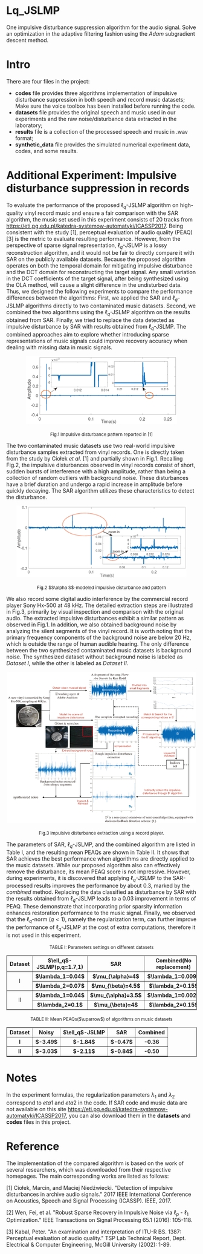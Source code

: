 # Lq_JSLMP
One impulsive disturbance suppression algorithm for the audio signal. 
Solve an optimization in the adaptive filtering fashion using the *Adam* subgradient descent method.


#  Intro
 There are four files in the project:
 * **codes** file  provides three algorithms implementation of impulsive disturbance suppression in both speech and record music datasets; Make sure the voice toolbox has been installed before running the code.
 * **datasets** file provides the original speech and music used in our experiments and the raw noise/disturbance data extracted in the laboratory; 
 * **results** file is a collection of the processed speech and music in .wav format;
 * **synthetic_data** file provides the simulated numerical experiment data, codes, and some results. 
 # Additional Experiment: Impulsive disturbance suppression in records

To evaluate the performance of the proposed $\ell_q$-JSLMP algorithm on high-quality vinyl record music and ensure a fair comparison with the SAR algorithm, the music set used in this experiment consists of 20 tracks from https://eti.pg.edu.pl/katedra-systemow-automatyki/ICASSP2017. Being consistent with the study [1], perceptual evaluation of audio quality (PEAQ)[3] is the metric to evaluate resulting performance. However, from the perspective of sparse signal representation, $\ell_q$-JSLMP is a lossy reconstruction algorithm, and it would not be fair to directly compare it with SAR on the publicly available datasets. Because the proposed algorithm operates on both the temporal domain for mitigating impulsive disturbance and the DCT domain for reconstructing the target signal. Any small variation in the DCT coefficients of the target signal, after being synthesized using the OLA method, will cause a slight difference in the undisturbed data. Thus, we designed the following experiments to compare the performance differences between the algorithms: First, we applied the SAR and $\ell_q$-JSLMP algorithms directly to two contaminated music datasets. Second, we combined the two algorithms using the $\ell_q$-JSLMP algorithm on the results obtained from SAR. Finally, we tried to replace the data detected as impulsive disturbance by SAR with results obtained from $\ell_q$-JSLMP. The combined approaches aim to explore whether introducing sparse representations of music signals could improve recovery accuracy when dealing with missing data in music signals.

<div align=center>
<img src="https://github.com/minikatty/Lq_JSLMP/blob/main/figures/ImpPaper.png" width="400" >
</div>
<p align="center">
<small>
Fig.1 Impulsive disturbance pattern reported in [1]
</small>
</p>

The two contaminated music datasets use two real-world impulsive disturbance samples extracted from vinyl records. One is directly taken from the study by Ciołek *et al*. [1] and partially shown in Fig.1. Recalling Fig.2, the impulsive disturbances observed in vinyl records consist of short, sudden bursts of interference with a high amplitude, rather than being a collection of random outliers with background noise. These disturbances have a brief duration and undergo a rapid increase in amplitude before quickly decaying. The SAR algorithm utilizes these characteristics to detect the disturbance.

<div align=center>
<img src="https://github.com/minikatty/Lq_JSLMP/blob/main/figures/cracknoiseto.png" width="450" >
</div>
<p align="center">
<small>
Fig.2 $S\alpha S$-modeled impulsive disturbance and pattern
</small>
</p>

We also record some digital audio interference by the commercial record player Sony Hx-500 at 48 kHz. The detailed extraction steps are illustrated in Fig.3, primarily by visual inspection and comparison with the original audio. The extracted impulsive disturbances exhibit a similar pattern as observed in Fig.1. In addition, we also obtained background noise by analyzing the silent segments of the vinyl record. It is worth noting that the primary frequency components of the background noise are below 20 Hz, which is outside the range of human audible hearing. The only difference between the two synthesized contaminated music datasets is background noise. The synthesized dataset without background noise is labeled as *Dataset I*, while the other is labeled as *Dataset II*. 

<div align=center>
<img src="https://github.com/minikatty/Lq_JSLMP/blob/main/figures/Extraction.png" width="500" height="400" >
</div>
<p align="center">
<small>
Fig.3 Impulsive disturbance extraction using a record player.
</small>
</p>

The parameters of SAR, $\ell_q$-JSLMP, and the combined algorithm are listed in Table I, and the resulting mean PEAQs are shown in Table II. It shows that SAR achieves the best performance when algorithms are directly applied to the music datasets. While our proposed algorithm also can effectively remove the disturbance, its mean PEAQ score is not impressive. However, during experiments, it is discovered that applying $\ell_q$-JSLMP to the SAR-processed results improves the performance by about 0.3, marked by the *combined* method. Replacing the data classified as disturbance by SAR with the results obtained from $\ell_q$-JSLMP leads to a 0.03 improvement in terms of PEAQ. These demonstrate that incorporating prior sparsity information enhances restoration performance to the music signal. Finally, we observed that the $\ell_q$-norm ($q<1$), namely the regularization term, can further improve the performance of $\ell_q$-JSLMP at the cost of extra computations, therefore it is not used in this experiment.

<p align="center">
<small>
TABLE I: Parameters settings on different datasets
</small>
</p>
<table border="1" width="500px" cellspacing="10" align="center">
<tr>
  <th align="center"> Dataset </th>
  <th align="center"> $\ell_q$-JSLMP(p,q=1.7,1) </th>
  <th align="center"> SAR </th>
  <th align="center"> Combined(No replacement) </th>	
</tr>
<tr>
  <td rowspan="2" align="center">I</td>
  <th align ="center"> $\lambda_1=0.04$</th>
  <th align ="center"> $\mu_{\alpha}=4$</th>
  <th align ="center"> $\lambda_1=0.009$</th>
</tr>
<tr>
  <th align ="center"> $\lambda_2=0.07$</th>
  <th align ="center"> $\mu_{\beta}=4.5$</th>
  <th align ="center"> $\lambda_2=0.15$</th>
</tr>
<tr>
  <td rowspan="2" align="center">II</td>
  <th align ="center"> $\lambda_1=0.04$</th>
  <th align ="center"> $\mu_{\alpha}=3.5$</th>
  <th align ="center"> $\lambda_1=0.002$</th>
</tr>
<tr>
  <th align ="center"> $\lambda_2=0.1$</th>
  <th align ="center"> $\mu_{\beta}=4$</th>
  <th align ="center"> $\lambda_2=0.15$</th>
</tr>
</table>

<p align="center">
<small>
TABLE II: Mean PEAQs($\uparrow$) of algorithms on music datasets
</small>
</p>
<table border="1" width="500px" cellspacing="10" align="center">
<tr>
  <th align="center"> Dataset </th>
  <th align="center"> Noisy </th>
  <th align="center"> $\ell_q$-JSLMP </th>
  <th align="center"> SAR </th>
  <th align="center"> Combined </th>	
</tr>
<tr>
  <th align ="center"> I </th>
  <th align ="center"> $-3.49$ </th>
  <th align ="center"> $-1.84$ </th>
  <th align ="center"> $-0.47$ </th>
 <th align ="center"> -0.36 </th>
</tr>
 <tr>
  <th align ="center"> II </th>
  <th align ="center"> $-3.03$ </th>
  <th align ="center"> $-2.11$ </th>
  <th align ="center"> $-0.84$ </th>
 <th align ="center"> -0.50 </th>
</tr>
</table>

# Notes
In the experiment formulas, the regularization parameters $\lambda_1$ and $\lambda_2$ correspond to $eta1$ and $eta2$ in the code. If SAR code and music data are not available on this site https://eti.pg.edu.pl/katedra-systemow-automatyki/ICASSP2017, you can also download them in the  **datasets** and **codes** files in this project.
  
# Reference
The implementation of the compared algorithm is based on the work of several researchers, which was downloaded from their respective homepages. The main corresponding works are listed as follows:

[1] Ciołek, Marcin, and Maciej Niedźwiecki. "Detection of impulsive disturbances in archive audio signals." 2017 IEEE International Conference on Acoustics, Speech and Signal Processing (ICASSP). IEEE, 2017.  

[2] Wen, Fei, et al. "Robust Sparse Recovery in Impulsive Noise via $\ell_p$ - $\ell_1$ Optimization." IEEE Transactions on Signal Processing 65.1 (2016): 105-118.

[3] Kabal, Peter. "An examination and interpretation of ITU-R BS. 1387: Perceptual evaluation of audio quality." TSP Lab Technical Report, Dept. Electrical & Computer Engineering, McGill University (2002): 1-89.
